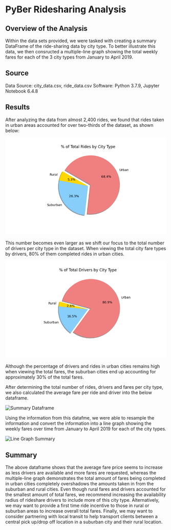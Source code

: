 # PyBer Ridesharing Analysis

## Overview of the Analysis
Within the data sets provided, we were tasked with creating a summary DataFrame of the ride-sharing data by city type. To better illustrate this data, we then consructed a multiple-line graph showing the total weekly fares for each of the 3 city types from January to April 2019. 

## Source
Data Source: city_data.csv, ride_data.csv
Software: Python 3.7.9, Jupyter Notebook 6.4.8

## Results
After analyzing the data from almost 2,400 rides, we found that rides taken in urban areas accounted for over two-thirds of the dataset, as shown below: 

![Percentage of Rides Per City Type](https://github.com/fade2blk89/PyBer_Analysis/blob/main/analysis/Fig6.png)

This number becomes even larger as we shift our focus to the total number of drivers per city type in the dataset. When viewing the total city fare types by drivers, 80% of them completed rides in urban cities. 

![Percentage of Total Drivers by City Type](https://github.com/fade2blk89/PyBer_Analysis/blob/main/analysis/Fig7.png)

Although the percentage of drivers and rides in urban cities remains high when viewing the total fares, the suburban cities end up accounting for approximately 30% of the total fares. 

After determining the total number of rides, drivers and fares per city type, we also calculated the average fare per ride and driver into the below dataframe. 

![Summary Dataframe]()

Using the information from this datafme, we were able to resample the information and convert the information into a line graph showing the weekly fares over time from January to April 2019 for each of the city types. 

![Line Graph Summary]()

## Summary
The above dataframe shows that the average fare price seems to increase as less drivers are available and more fares are requested, whereas the multiple-line graph demonstrates the total amount of fares being completed in urban cities completely overshadows the amounts taken in from the suburban and rural cities. Even though rural fares and drivers accounted for the smallest amount of total fares, we recommend increasing the availability radius of rideshare drivers to include more of this city type. Alternatively, we may want to provide a first time ride incentive to those in rural or suburban areas to increase overall total fares. Finally, we may want to consider partnering with local transit to help transport clients between a central pick up/drop off location in a suburban city and their rural location. 
